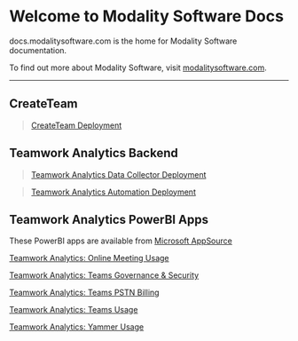 
# Welcome to Modality Software Docs

docs.modalitysoftware.com is the home for Modality Software documentation.

To find out more about Modality Software, visit [modalitysoftware.com](https://www.modalitysoftware.com).

---

## CreateTeam

>[CreateTeam Deployment](CreateTeam)

## Teamwork Analytics Backend

>[Teamwork Analytics Data Collector Deployment](twa/README.md)

>[Teamwork Analytics Automation Deployment](twa/twabot)

## Teamwork Analytics PowerBI Apps

These PowerBI apps are available from [Microsoft AppSource](https://modalitysoftware.com/twa)

[Teamwork Analytics: Online Meeting Usage](twa/ModalityOnlineMeetingUsage.md)

[Teamwork Analytics: Teams Governance & Security](twa/ModalityTeamsGovernanceAndSecurity.md)

[Teamwork Analytics: Teams PSTN Billing](twa/ModalityPSTNBilling.md)

[Teamwork Analytics: Teams Usage](twa/ModalityTeamsUsage.md)

[Teamwork Analytics: Yammer Usage](twa/ModalityYammerUsage.md)



